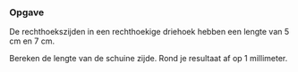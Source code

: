 ### Opgave

De rechthoekszijden in een rechthoekige driehoek hebben een lengte van 5 cm en 7 cm.

Bereken de lengte van de schuine zijde. Rond je resultaat af op 1 millimeter.
